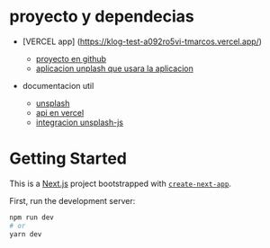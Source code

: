 # proyecto y dependecias
- [VERCEL app] (https://klog-test-a092ro5vi-tmarcos.vercel.app/)
  - [proyecto en github](https://github.com/uNFixeD92/Proyecto-GeoApp/tree/main/src)
  - [aplicacion unplash que usara la aplicacion](https://unsplash.com/oauth/applications/248394)

- documentacion util
  - [unsplash](https://unsplash.com/documentation#creating-a-developer-account)
  - [api en vercel](https://nextjs.org/docs/api-routes/introduction)
  - [integracion unsplash-js](https://github.com/unsplash/unsplash-js)




# Getting Started
This is a [Next.js](https://nextjs.org/) project bootstrapped with [`create-next-app`](https://github.com/vercel/next.js/tree/canary/packages/create-next-app).

First, run the development server:

```bash
npm run dev
# or
yarn dev
```
